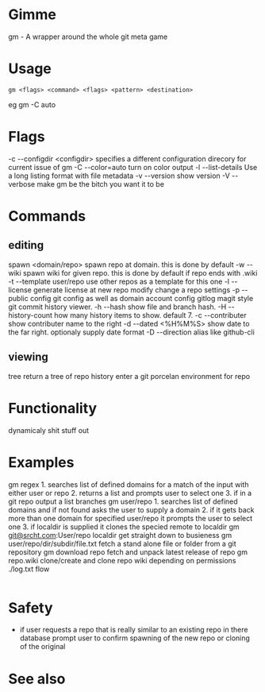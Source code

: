 # Gimme
gm - A wrapper around the whole git meta game

# Usage
    gm <flags> <command> <flags> <pattern> <destination>
eg gm -C auto
# Flags
-c --configdir \<configdir\>
    specifies a different configuration direcory for current issue of gm
    <!-- maybe keep configdir location cached at current working directory -->
-C --color=auto
    turn on color output
-l --list-details
    Use a long listing format with file metadata
-v --version
    show version
-V --verbose
    make gm be the bitch you want it to be

# Commands
## editing
spawn <domain/repo>
    spawn repo at domain. this is done by default
        -w --wiki
            spawn wiki for given repo. this is done by default if repo ends
            with .wiki
        -t --template user/repo
            use other repos as a template for this one
        -l --license <license>
            generate license at new repo
modify <repo>
    change a repo settings
    -p --public <bool>
config <domain>
    git config as well as domain account config
gitlog <repo>
    magit style git commit history viewer.
    -h --hash
        show file and branch hash.
    -H --history-count
        how many history items to show. default 7.
    -c --contributer
        show contributer name to the right
    -d --dated <%H%M%S>
    show date to the far right. optionaly supply date format
    -D --direction <direction>
alias
    like github-cli
## viewing
tree
    return a tree of repo
history
    enter a git porcelan environment for repo

# Functionality
dynamicaly shit stuff out

# Examples
gm regex
    1. searches list of defined domains for a match of the input with either user or repo
    2. returns a list and prompts user to select one
    3. if in a git repo output a list branches
gm user/repo
    1. searches list of defined domains  and if not found asks the user to supply a domain
    2. if it gets back more than one domain for specified user/repo it prompts the user to
    select one
    3. if localdir is supplied it clones the specied remote to localdir
gm git@srcht.com:User/repo localdir
    get straight down to busieness
gm user/repo/dir/subdir/file.txt
    fetch a stand alone file or folder from a git repository
gm download repo
    fetch and unpack latest release of repo
gm repo.wiki
    clone/create and clone repo wiki depending on permissions
./log.txt
flow
```
```
# Safety
- if user requests a repo that is really similar to an existing repo in there
database prompt user to confirm spawning of the new repo or cloning of the
original

# See also
